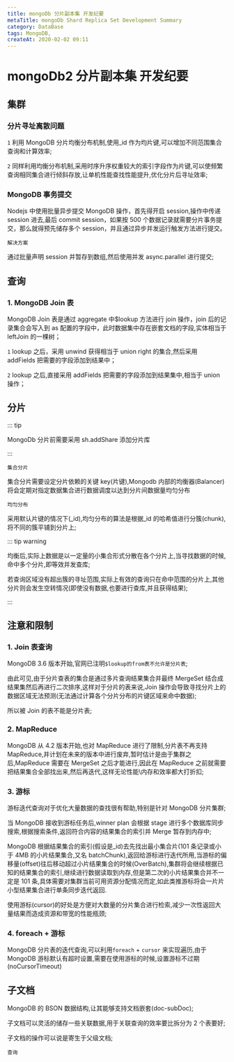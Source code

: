 ```yaml
---
title: mongoDb 分片副本集 开发纪要
metaTitle: mongoDb Shard Replica Set Development Summary
category: DataBase
tags: MongoDB,
createAt: 2020-02-02 09:11
---
```


# mongoDb2 分片副本集 开发纪要

## 集群

### 分片寻址离散问题

`1` 利用 MongoDB 分片均衡分布机制,使用\_id 作为均片键,可以增加不同范围集合查询和计算效率;

`2` 同样利用均衡分布机制,采用时序升序权重较大的索引字段作为片键,可以使频繁查询相同集合进行倾斜存放,让单机性能查找性能提升,优化分片后寻址效率;

### MongoDB 事务提交

Nodejs 中使用批量异步提交 MongoDB 操作，首先得开启 session,操作中传递 session 进去,最后 commit session，如果按 500 个数据记录就需要分片事务提交，那么就得预先储存多个 session，并且通过异步并发运行触发方法进行提交。

`解决方案`

通过批量声明 session 并暂存到数组,然后使用并发 async.parallel 进行提交;

## 查询

### 1. MongoDB Join 表

MongoDB Join 表是通过 aggregate 中\$lookup 方法进行 join 操作，join 后的记录集合会写入到 as 配置的字段中，此时数据集中存在嵌套文档的字段,实体相当于 leftJoin 的一棵树；

`1` lookup 之后，采用 unwind 获得相当于 union right 的集合,然后采用 addFields 把需要的字段添加到结果中；

`2` lookup 之后,直接采用 addFields 把需要的字段添加到结果集中,相当于 union 操作；

## 分片

::: tip

MongoDb 分片前需要采用 sh.addShare 添加分片库

:::

`集合分片`

集合分片需要设定分片依赖的关键 key(片键),Mongodb 内部的均衡器(Balancer)将会定期对指定数据集合进行数据调度以达到分片间数据量均匀分布

`均匀分布`

采用默认片键的情况下(\_id),均匀分布的算法是根据\_id 的哈希值进行分簇(chunk),将不同的簇平铺到分片上;

::: tip warning

均衡后,实际上数据是以一定量的小集合形式分散在各个分片上,当寻找数据的时候,命中多个分片,即等效并发查库;

若查询区域没有超出簇的寻址范围,实际上有效的查询只在命中范围的分片上,其他分片则会发生空转情况(即使没有数据,也要进行查库,并且获得结果);

:::

## 注意和限制

### 1. Join 表查询

MongoDB 3.6 版本开始,官网已注明`$lookup的from表不允许是分片表`;

由此可见,由于分片查表的集合是通过多片查询结果集合并最终 MergeSet 结合成结果集然后再进行二次排序,这样对于分片的表来说,Join 操作会导致寻找分片上的数据区域无法预测(无法通过计算各个分片分布的片键区域来命中数据);

所以被 Join 的表不能是分片表;

### 2. MapReduce

MongoDB 从 4.2 版本开始,也对 MapReduce 进行了限制,分片表不再支持 MapReduce,并计划在未来的版本中进行废弃,暂时估计是由于集群之后,MapReduce 需要在 MergeSet 之后才能进行,因此在 MapReduce 之前就需要把结果集合全部找出来,然后再迭代,这样无论性能\内存和效率都大打折扣;

### 3. 游标

游标迭代查询对于优化大量数据的查找很有帮助,特别是针对 MongoDB 分片集群;

当 MongoDB 接收到游标任务后,winner plan 会根据 stage 进行多个数据库同步搜索,根据搜索条件,返回符合内容的结果集合的索引并 Merge 暂存到内存中;

MongoDB 根据结果集合的索引(假设是\_id)去先找出最小集合片(101 条记录或小于 4MB 的小片结果集合,又名 batchChunk),返回给游标进行迭代所用,当游标的偏移量(offset)往后移动超过小片结果集合的时候(OverBatch),集群将会继续根据已知的结果集合的索引,继续进行数据读取到内存,但是第二次的小片结果集合并不一定是 101 条,具体需要对集群当前可用资源分配情况而定,如此类推游标将会一片片小型结果集合进行单条同步迭代返回.

使用游标(cursor)的好处是方便对大数量的分片集合进行检索,减少一次性返回大量结果而造成资源和带宽的性能瓶颈;

### 4. foreach + 游标

MongoDB 分片表的迭代查询,可以利用`foreach` + `cursor` 来实现遍历,由于 MongoDB 游标默认有超时设置,需要在使用游标的时候,设置游标不过期(noCursorTimeout)

## 子文档

MongoDB 的 BSON 数据结构,让其能够支持文档嵌套(doc-subDoc);

子文档可以灵活的储存一些关联数据,用于关联查询的效率要比拆分为 2 个表要好;

子文档的操作可以说是寄生于父级文档;

`查询`


